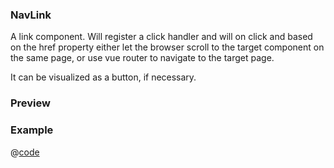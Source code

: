 <h3>NavLink</h3>

A link component. Will register a click handler and will on click and based on the <Text :highlight="true">href</Text> property either let the
browser scroll to the target component on the same page, or use vue router to navigate to the target page.

It can be visualized as a button, if necessary. 

### Preview
<DynamicComponentDisplay type="NavLink">
  <NavLinkPreview/>
</DynamicComponentDisplay>

### Example
@[code](@examples/NavLinkExample.vue)